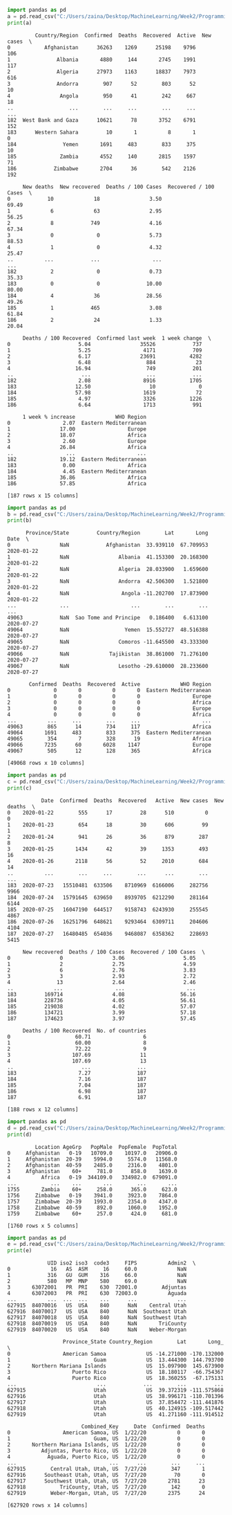 ```python
import pandas as pd
a = pd.read_csv("C:/Users/zaina/Desktop/MachineLearning/Week2/ProgrammingAssignment1\country_wise_latest.csv")
print(a)
```

             Country/Region  Confirmed  Deaths  Recovered  Active  New cases  \
    0           Afghanistan      36263    1269      25198    9796        106   
    1               Albania       4880     144       2745    1991        117   
    2               Algeria      27973    1163      18837    7973        616   
    3               Andorra        907      52        803      52         10   
    4                Angola        950      41        242     667         18   
    ..                  ...        ...     ...        ...     ...        ...   
    182  West Bank and Gaza      10621      78       3752    6791        152   
    183      Western Sahara         10       1          8       1          0   
    184               Yemen       1691     483        833     375         10   
    185              Zambia       4552     140       2815    1597         71   
    186            Zimbabwe       2704      36        542    2126        192   
    
         New deaths  New recovered  Deaths / 100 Cases  Recovered / 100 Cases  \
    0            10             18                3.50                  69.49   
    1             6             63                2.95                  56.25   
    2             8            749                4.16                  67.34   
    3             0              0                5.73                  88.53   
    4             1              0                4.32                  25.47   
    ..          ...            ...                 ...                    ...   
    182           2              0                0.73                  35.33   
    183           0              0               10.00                  80.00   
    184           4             36               28.56                  49.26   
    185           1            465                3.08                  61.84   
    186           2             24                1.33                  20.04   
    
         Deaths / 100 Recovered  Confirmed last week  1 week change  \
    0                      5.04                35526            737   
    1                      5.25                 4171            709   
    2                      6.17                23691           4282   
    3                      6.48                  884             23   
    4                     16.94                  749            201   
    ..                      ...                  ...            ...   
    182                    2.08                 8916           1705   
    183                   12.50                   10              0   
    184                   57.98                 1619             72   
    185                    4.97                 3326           1226   
    186                    6.64                 1713            991   
    
         1 week % increase             WHO Region  
    0                 2.07  Eastern Mediterranean  
    1                17.00                 Europe  
    2                18.07                 Africa  
    3                 2.60                 Europe  
    4                26.84                 Africa  
    ..                 ...                    ...  
    182              19.12  Eastern Mediterranean  
    183               0.00                 Africa  
    184               4.45  Eastern Mediterranean  
    185              36.86                 Africa  
    186              57.85                 Africa  
    
    [187 rows x 15 columns]
    


```python
import pandas as pd
b = pd.read_csv("C:/Users/zaina/Desktop/MachineLearning/Week2/ProgrammingAssignment1/covid_19_clean_complete.csv")
print(b)
```

          Province/State         Country/Region        Lat       Long        Date  \
    0                NaN            Afghanistan  33.939110  67.709953  2020-01-22   
    1                NaN                Albania  41.153300  20.168300  2020-01-22   
    2                NaN                Algeria  28.033900   1.659600  2020-01-22   
    3                NaN                Andorra  42.506300   1.521800  2020-01-22   
    4                NaN                 Angola -11.202700  17.873900  2020-01-22   
    ...              ...                    ...        ...        ...         ...   
    49063            NaN  Sao Tome and Principe   0.186400   6.613100  2020-07-27   
    49064            NaN                  Yemen  15.552727  48.516388  2020-07-27   
    49065            NaN                Comoros -11.645500  43.333300  2020-07-27   
    49066            NaN             Tajikistan  38.861000  71.276100  2020-07-27   
    49067            NaN                Lesotho -29.610000  28.233600  2020-07-27   
    
           Confirmed  Deaths  Recovered  Active             WHO Region  
    0              0       0          0       0  Eastern Mediterranean  
    1              0       0          0       0                 Europe  
    2              0       0          0       0                 Africa  
    3              0       0          0       0                 Europe  
    4              0       0          0       0                 Africa  
    ...          ...     ...        ...     ...                    ...  
    49063        865      14        734     117                 Africa  
    49064       1691     483        833     375  Eastern Mediterranean  
    49065        354       7        328      19                 Africa  
    49066       7235      60       6028    1147                 Europe  
    49067        505      12        128     365                 Africa  
    
    [49068 rows x 10 columns]
    


```python
import pandas as pd
c = pd.read_csv("C:/Users/zaina/Desktop/MachineLearning/Week2/ProgrammingAssignment1/day_wise.csv")
print(c)
```

               Date  Confirmed  Deaths  Recovered   Active  New cases  New deaths  \
    0    2020-01-22        555      17         28      510          0           0   
    1    2020-01-23        654      18         30      606         99           1   
    2    2020-01-24        941      26         36      879        287           8   
    3    2020-01-25       1434      42         39     1353        493          16   
    4    2020-01-26       2118      56         52     2010        684          14   
    ..          ...        ...     ...        ...      ...        ...         ...   
    183  2020-07-23   15510481  633506    8710969  6166006     282756        9966   
    184  2020-07-24   15791645  639650    8939705  6212290     281164        6144   
    185  2020-07-25   16047190  644517    9158743  6243930     255545        4867   
    186  2020-07-26   16251796  648621    9293464  6309711     204606        4104   
    187  2020-07-27   16480485  654036    9468087  6358362     228693        5415   
    
         New recovered  Deaths / 100 Cases  Recovered / 100 Cases  \
    0                0                3.06                   5.05   
    1                2                2.75                   4.59   
    2                6                2.76                   3.83   
    3                3                2.93                   2.72   
    4               13                2.64                   2.46   
    ..             ...                 ...                    ...   
    183         169714                4.08                  56.16   
    184         228736                4.05                  56.61   
    185         219038                4.02                  57.07   
    186         134721                3.99                  57.18   
    187         174623                3.97                  57.45   
    
         Deaths / 100 Recovered  No. of countries  
    0                     60.71                 6  
    1                     60.00                 8  
    2                     72.22                 9  
    3                    107.69                11  
    4                    107.69                13  
    ..                      ...               ...  
    183                    7.27               187  
    184                    7.16               187  
    185                    7.04               187  
    186                    6.98               187  
    187                    6.91               187  
    
    [188 rows x 12 columns]
    


```python
import pandas as pd
d = pd.read_csv("C:/Users/zaina/Desktop/MachineLearning/Week2/ProgrammingAssignment1/WorldPopulationByAge2020.csv")
print(d)
```

             Location AgeGrp   PopMale  PopFemale  PopTotal
    0     Afghanistan   0-19   10709.0    10197.0   20906.0
    1     Afghanistan  20-39    5994.0     5574.0   11568.0
    2     Afghanistan  40-59    2485.0     2316.0    4801.0
    3     Afghanistan    60+     781.0      858.0    1639.0
    4          Africa   0-19  344109.0   334982.0  679091.0
    ...           ...    ...       ...        ...       ...
    1755       Zambia    60+     258.0      365.0     623.0
    1756     Zimbabwe   0-19    3941.0     3923.0    7864.0
    1757     Zimbabwe  20-39    1993.0     2354.0    4347.0
    1758     Zimbabwe  40-59     892.0     1060.0    1952.0
    1759     Zimbabwe    60+     257.0      424.0     681.0
    
    [1760 rows x 5 columns]
    


```python
import pandas as pd
e = pd.read_csv("C:/Users/zaina/Desktop/MachineLearning/Week2/ProgrammingAssignment1/usa_county_wise.csv")
print(e)

```

                 UID iso2 iso3  code3     FIPS          Admin2  \
    0             16   AS  ASM     16     60.0             NaN   
    1            316   GU  GUM    316     66.0             NaN   
    2            580   MP  MNP    580     69.0             NaN   
    3       63072001   PR  PRI    630  72001.0        Adjuntas   
    4       63072003   PR  PRI    630  72003.0          Aguada   
    ...          ...  ...  ...    ...      ...             ...   
    627915  84070016   US  USA    840      NaN    Central Utah   
    627916  84070017   US  USA    840      NaN  Southeast Utah   
    627917  84070018   US  USA    840      NaN  Southwest Utah   
    627918  84070019   US  USA    840      NaN       TriCounty   
    627919  84070020   US  USA    840      NaN    Weber-Morgan   
    
                      Province_State Country_Region        Lat       Long_  \
    0                 American Samoa             US -14.271000 -170.132000   
    1                           Guam             US  13.444300  144.793700   
    2       Northern Mariana Islands             US  15.097900  145.673900   
    3                    Puerto Rico             US  18.180117  -66.754367   
    4                    Puerto Rico             US  18.360255  -67.175131   
    ...                          ...            ...        ...         ...   
    627915                      Utah             US  39.372319 -111.575868   
    627916                      Utah             US  38.996171 -110.701396   
    627917                      Utah             US  37.854472 -111.441876   
    627918                      Utah             US  40.124915 -109.517442   
    627919                      Utah             US  41.271160 -111.914512   
    
                            Combined_Key     Date  Confirmed  Deaths  
    0                 American Samoa, US  1/22/20          0       0  
    1                           Guam, US  1/22/20          0       0  
    2       Northern Mariana Islands, US  1/22/20          0       0  
    3          Adjuntas, Puerto Rico, US  1/22/20          0       0  
    4            Aguada, Puerto Rico, US  1/22/20          0       0  
    ...                              ...      ...        ...     ...  
    627915        Central Utah, Utah, US  7/27/20        347       1  
    627916      Southeast Utah, Utah, US  7/27/20         70       0  
    627917      Southwest Utah, Utah, US  7/27/20       2781      23  
    627918           TriCounty, Utah, US  7/27/20        142       0  
    627919        Weber-Morgan, Utah, US  7/27/20       2375      24  
    
    [627920 rows x 14 columns]
    


```python

```
